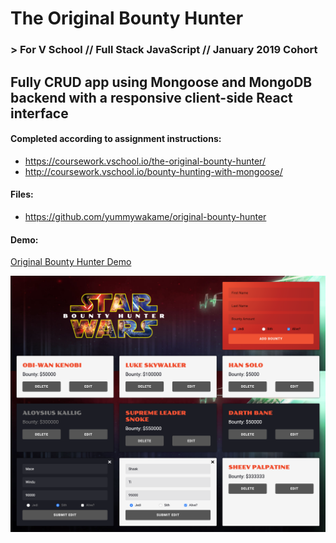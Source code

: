 # The Original Bounty Hunter
### > For V School // Full Stack JavaScript // January 2019 Cohort

## Fully CRUD app using Mongoose and MongoDB backend with a responsive client-side React interface

#### Completed according to assignment instructions: 
- https://coursework.vschool.io/the-original-bounty-hunter/
- http://coursework.vschool.io/bounty-hunting-with-mongoose/

#### Files:
- https://github.com/yummywakame/original-bounty-hunter

#### Demo:
<a href="https://original-bounty-hunter.herokuapp.com/">Original Bounty Hunter Demo</a>

<a href="https://original-bounty-hunter.herokuapp.com/"><img src="https://raw.githubusercontent.com/yummywakame/V-School-Assignments/master/exercises/week-08/03-the-original-bounty-hunter/screenshot3.png"></a>
